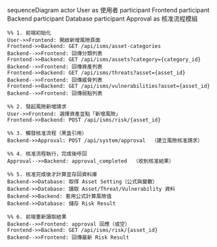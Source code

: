 sequenceDiagram
    actor User as 使用者
    participant Frontend
    participant Backend
    participant Database
    participant Approval as 核准流程模組

    %% 1. 前端初始化
    User->>Frontend: 開啟新增風險頁面
    Frontend->>Backend: GET /api/isms/asset-categories
    Backend-->>Frontend: 回傳分類列表
    Frontend->>Backend: GET /api/isms/assets?category={category_id}
    Backend-->>Frontend: 回傳資產列表
    Frontend->>Backend: GET /api/isms/threats?asset={asset_id}
    Backend-->>Frontend: 回傳威脅列表
    Frontend->>Backend: GET /api/isms/vulnerabilities?asset={asset_id}
    Backend-->>Frontend: 回傳弱點列表

    %% 2. 發起風險新增請求
    User->>Frontend: 選擇資產並點「新增風險」
    Frontend->>Backend: POST /api/isms/risk/{asset_id}

    %% 3. 觸發核准流程（黑盒引用）
    Backend->>Approval: POST /api/system/approval  （建立風險核准請求）

    %% 4. 核准流程執行，完成後呼回
    Approval-->>Backend: approval_completed  （收到核准結果）

    %% 5. 核准完成後才計算並存回資料庫
    Backend->>Database: 取得 Asset Setting（公式與變數）
    Backend->>Database: 讀取 Asset/Threat/Vulnerability 資料
    Backend->>Backend: 套用公式計算風險值
    Backend->>Database: 儲存 Risk Result

    %% 6. 前端重新讀取結果
    Backend-->>Frontend: approval 回應（或空）
    Frontend->>Backend: GET /api/isms/risk/{asset_id}
    Backend-->>Frontend: 回傳最新 Risk Result
